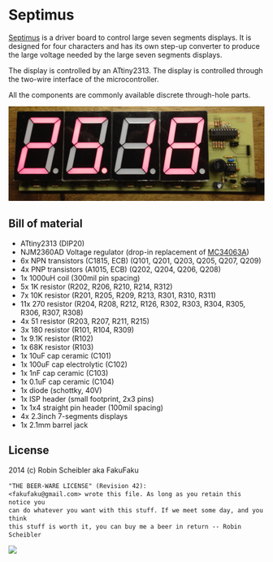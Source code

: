 Septimus
========

[Septimus](https://en.wikipedia.org/wiki/Septimus_%28praenomen%29) is a driver
board to control large seven segments displays. It is designed for four
characters and has its own step-up converter to produce the large voltage
needed by the large seven segments displays.

The display is controlled by an ATtiny2313. The display is controlled through
the two-wire interface of the microcontroller.

All the components are commonly available discrete through-hole parts.

<img src="https://raw.githubusercontent.com/fakufaku/Septimus/master/board.jpg" width=1024>

Bill of material
----------------

* ATtiny2313 (DIP20)
* NJM2360AD Voltage regulator (drop-in replacement of [MC34063A](http://www.ti.com/litv/slls636m))
* 6x NPN transistors (C1815, ECB) (Q101, Q201, Q203, Q205, Q207, Q209)
* 4x PNP transistors (A1015, ECB) (Q202, Q204, Q206, Q208)
* 1x 1000uH coil (300mil pin spacing)
* 5x 1K resistor (R202, R206, R210, R214, R312)
* 7x 10K resistor (R201, R205, R209, R213, R301, R310, R311)
* 11x 270 resistor (R204, R208, R212, R126, R302, R303, R304, R305, R306, R307, R308)
* 4x 51 resistor (R203, R207, R211, R215)
* 3x 180 resistor (R101, R104, R309)
* 1x 9.1K resistor (R102)
* 1x 68K resistor (R103)
* 1x 10uF cap ceramic (C101)
* 1x 100uF cap electrolytic (C102)
* 1x 1nF cap ceramic (C103)
* 1x 0.1uF cap ceramic (C104)
* 1x diode (schottky, 40V)
* 1x ISP header (small footprint, 2x3 pins)
* 1x 1x4 straight pin header (100mil spacing)
* 4x 2.3inch 7-segments displays
* 1x 2.1mm barrel jack

License
-------

2014 (c) Robin Scheibler aka FakuFaku

    "THE BEER-WARE LICENSE" (Revision 42):
    <fakufaku@gmail.com> wrote this file. As long as you retain this notice you
    can do whatever you want with this stuff. If we meet some day, and you think
    this stuff is worth it, you can buy me a beer in return -- Robin Scheibler

![](https://upload.wikimedia.org/wikipedia/commons/d/d5/BeerWare_Logo.svg)
